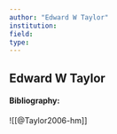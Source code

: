 ```yaml
---
author: "Edward W Taylor"
institution:
field:
type:
---
```


## Edward W Taylor
#### Bibliography:

![[@Taylor2006-hm]]